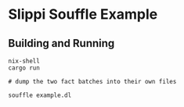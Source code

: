 # Slippi Souffle Example

## Building and Running

```
nix-shell
cargo run

# dump the two fact batches into their own files

souffle example.dl
```

